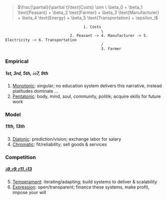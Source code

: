  
> $\frac{\partial}{\partial t}\text{Costs} \sim \ \beta_0 + \beta_1 \text{Peasant} + \beta_2 \text{Farmer} + \beta_3 \text{Manufacturer} + \beta_4 \text{Energy} + \beta_5 \text{Transportation} + \epsilon_i$

 
                                       1. Costs
                                               \
                                 2. Peasant -> 4. Manufacturer -> 5. Electricity -> 6. Transportation
                                               /
                                               3. Farmer



 
### Empirical
##### 1st, 3rd, 5th, ♭♭7, 9th
1. [Monotonic](https://www.youtube.com/watch?v=585IMBb14Kg): singular; no education system delivers this narrative, instead platitudes dominate ...
2. [Pentatonic](https://en.wikipedia.org/wiki/Seven_Samurai): body, mind, soul, community, politik; acquire skills for future work
### Model
##### 11th, 13th 
3. [Diatonic](https://en.wikipedia.org/wiki/The_Good,_the_Bad_and_the_Ugly): prediction/vision; exchange labor for salary
4. [Chromatic](https://en.wikipedia.org/wiki/No_Country_for_Old_Men): fit/reliability; sell goods & services
### Competition
##### [♭9,♯9,♯11,♭13](https://www.youtube.com/watch?v=sFTAjQ07vYc&t=332s) 
5. [Temperament](https://www.gutenberg.org/cache/epub/27458/pg27458-images.html): iterating/adapting; build systems to deliver & scalability
6. [Expression](https://www.youtube.com/watch?v=e4Vp7Fpv5BI): open/transparent; finance these systems, make profit, impose your will

 
